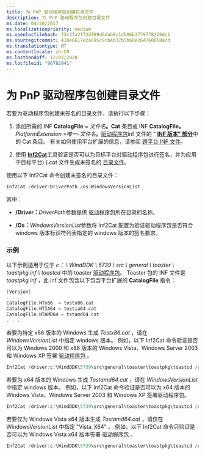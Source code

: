 ```yaml
---
title: 为 PnP 驱动程序包创建目录文件
description: 为 PnP 驱动程序包创建目录文件
ms.date: 04/20/2017
ms.localizationpriority: medium
ms.openlocfilehash: f3c37a2f72df89d6dab8c1db06b3779778226dc1
ms.sourcegitcommit: 418e6617e2a695c9cb4b37b5b60e264760858acd
ms.translationtype: MT
ms.contentlocale: zh-CN
ms.lasthandoff: 12/07/2020
ms.locfileid: "96782941"
---
```

# <a name="creating-a-catalog-file-for-a-pnp-driver-package"></a>为 PnP 驱动程序包创建目录文件


若要为驱动程序包创建未签名的目录文件，请执行以下步骤：

1. 添加所需的 INF **CatalogFile** = <em>文件名</em>**。Cat** 条目或 INF **CatalogFile。**<em>PlatformExtension</em> =<em>唯一-文件名</em>**。**[驱动程序包](driver-packages.md)inf 文件的 " [**INF 版本" 部分**](inf-version-section.md)中的 Cat 条目。 有关如何使用平台扩展的信息，请参阅 [跨平台 INF 文件](cross-platform-inf-files.md)。

2. 使用 [**Inf2Cat**](../devtest/inf2cat.md)工具验证是否可以为目标平台对驱动程序包进行签名，并为应用于目标平台)  (*.cat* 文件生成未签名的 [目录文件](catalog-files.md)。

使用以下 Inf2Cat 命令创建未签名的目录文件：

```cpp
Inf2Cat /driver:DriverPath /os:WindowsVersionList
```

其中：

- **/Driver：**<em>DriverPath</em>参数提供 [驱动程序包](driver-packages.md)所在目录的名称。

- **/Os：**<em>WindowsVersionList</em>参数将 Inf2Cat 配置为验证驱动程序包是否符合 windows 版本标识符列表指定的 windows 版本的签名要求。

### <a name="examples"></a>示例

以下示例适用于位于 *c： \\ WindDDK \\ 5739 \\ src \\ general \\ toaster \\ toastpkg.inf \\ toastcd* 中的 toaster [驱动程序包](driver-packages.md)。 Toaster 包的 INF 文件是 *toastpkg.inf* ，此 inf 文件包含以下包含平台扩展的 **CatalogFile** 指令：

```cpp
[Version]
. . .
CatalogFile.NTx86  = tostx86.cat
CatalogFile.NTIA64 = tostia64.cat
CatalogFile.NTAMD64 = tstamd64.cat
. . .
```

若要为特定 x86 版本的 Windows 生成 *Tostx86.cat* ，请在 *WindowsVersionList* 中指定 windows 版本。 例如，以下 Inf2Cat 命令验证是否可以为 Windows 2000 和 x86 版本的 Windows Vista、Windows Server 2003 和 Windows XP 签署 [驱动程序包](driver-packages.md) 。

```cpp
Inf2Cat /driver:c:\WindDDK\5739\src\general\toaster\toastpkg\toastcd /os:2000,XP_X86,Server2003_X86,Vista_X86
```

若要为 x64 版本的 Windows 生成 *Tostamd64.cat* ，请在 *WindowsVersionList* 中指定 windows 版本。 例如，以下 Inf2Cat 命令验证是否可以为 x64 版本的 Windows Vista、Windows Server 2003 和 Windows XP 签署驱动程序包。

```cpp
Inf2Cat /driver:c:\WindDDK\5739\src\general\toaster\toastpkg\toastcd /os:XP_X64,Server2003_X64,Vista_X64
```

若要仅为 Windows Vista x64 版本生成 *Tostamd64.cat* ，请仅在 WindowsVersionList 中指定 "Vista_X64" *。* 例如，以下 Inf2Cat 命令只验证是否可以为 Windows Vista x64 版本签署 [驱动程序包](driver-packages.md) 。

```cpp
Inf2Cat /driver:c:\WindDDK\5739\src\general\toaster\toastpkg\toastcd /os:Vista_X64
```

 

